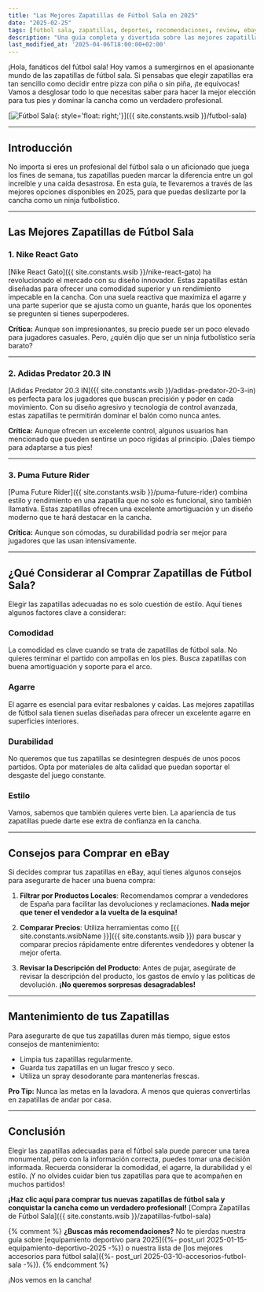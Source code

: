 ```yaml
---
title: "Las Mejores Zapatillas de Fútbol Sala en 2025"
date: "2025-02-25"
tags: [fútbol sala, zapatillas, deportes, recomendaciones, review, ebay]
description: "Una guía completa y divertida sobre las mejores zapatillas de fútbol sala en 2025. Descubre las opciones más destacadas y cómo elegir las ideales para ti."
last_modified_at: '2025-04-06T18:00:00+02:00'
---
```


¡Hola, fanáticos del fútbol sala! Hoy vamos a sumergirnos en el apasionante mundo de las zapatillas de fútbol sala. Si pensabas que elegir zapatillas era tan sencillo como decidir entre pizza con piña o sin piña, ¡te equivocas! Vamos a desglosar todo lo que necesitas saber para hacer la mejor elección para tus pies y dominar la cancha como un verdadero profesional.

[![Fútbol Sala](https://i.imgur.com/ybMbanVm.jpeg){: style='float: right;'}]({{ site.constants.wsib }}/futbol-sala)

---

## Introducción

No importa si eres un profesional del fútbol sala o un aficionado que juega los fines de semana, tus zapatillas pueden marcar la diferencia entre un gol increíble y una caída desastrosa. En esta guía, te llevaremos a través de las mejores opciones disponibles en 2025, para que puedas deslizarte por la cancha como un ninja futbolístico.

---

## Las Mejores Zapatillas de Fútbol Sala

### 1. Nike React Gato

[Nike React Gato]({{ site.constants.wsib }}/nike-react-gato) ha revolucionado el mercado con su diseño innovador. Estas zapatillas están diseñadas para ofrecer una comodidad superior y un rendimiento impecable en la cancha. Con una suela reactiva que maximiza el agarre y una parte superior que se ajusta como un guante, harás que los oponentes se pregunten si tienes superpoderes.

**Crítica:** Aunque son impresionantes, su precio puede ser un poco elevado para jugadores casuales. Pero, ¿quién dijo que ser un ninja futbolístico sería barato?

---

### 2. Adidas Predator 20.3 IN

[Adidas Predator 20.3 IN]({{ site.constants.wsib }}/adidas-predator-20-3-in) es perfecta para los jugadores que buscan precisión y poder en cada movimiento. Con su diseño agresivo y tecnología de control avanzada, estas zapatillas te permitirán dominar el balón como nunca antes.

**Crítica:** Aunque ofrecen un excelente control, algunos usuarios han mencionado que pueden sentirse un poco rígidas al principio. ¡Dales tiempo para adaptarse a tus pies!

---

### 3. Puma Future Rider

[Puma Future Rider]({{ site.constants.wsib }}/puma-future-rider) combina estilo y rendimiento en una zapatilla que no solo es funcional, sino también llamativa. Estas zapatillas ofrecen una excelente amortiguación y un diseño moderno que te hará destacar en la cancha.

**Crítica:** Aunque son cómodas, su durabilidad podría ser mejor para jugadores que las usan intensivamente.

---

## ¿Qué Considerar al Comprar Zapatillas de Fútbol Sala?

Elegir las zapatillas adecuadas no es solo cuestión de estilo. Aquí tienes algunos factores clave a considerar:

### Comodidad

La comodidad es clave cuando se trata de zapatillas de fútbol sala. No quieres terminar el partido con ampollas en los pies. Busca zapatillas con buena amortiguación y soporte para el arco.

### Agarre

El agarre es esencial para evitar resbalones y caídas. Las mejores zapatillas de fútbol sala tienen suelas diseñadas para ofrecer un excelente agarre en superficies interiores.

### Durabilidad

No queremos que tus zapatillas se desintegren después de unos pocos partidos. Opta por materiales de alta calidad que puedan soportar el desgaste del juego constante.

### Estilo

Vamos, sabemos que también quieres verte bien. La apariencia de tus zapatillas puede darte ese extra de confianza en la cancha.

---

## Consejos para Comprar en eBay

Si decides comprar tus zapatillas en eBay, aquí tienes algunos consejos para asegurarte de hacer una buena compra:

1. **Filtrar por Productos Locales**: Recomendamos comprar a vendedores de España para facilitar las devoluciones y reclamaciones. **Nada mejor que tener el vendedor a la vuelta de la esquina!**

2. **Comparar Precios**: Utiliza herramientas como [{{ site.constants.wsibName }}]({{ site.constants.wsib }}) para buscar y comparar precios rápidamente entre diferentes vendedores y obtener la mejor oferta.

3. **Revisar la Descripción del Producto**: Antes de pujar, asegúrate de revisar la descripción del producto, los gastos de envío y las políticas de devolución. **¡No queremos sorpresas desagradables!**

---

## Mantenimiento de tus Zapatillas

Para asegurarte de que tus zapatillas duren más tiempo, sigue estos consejos de mantenimiento:

- Limpia tus zapatillas regularmente.
- Guarda tus zapatillas en un lugar fresco y seco.
- Utiliza un spray desodorante para mantenerlas frescas.

**Pro Tip:** Nunca las metas en la lavadora. A menos que quieras convertirlas en zapatillas de andar por casa.

---

## Conclusión

Elegir las zapatillas adecuadas para el fútbol sala puede parecer una tarea monumental, pero con la información correcta, puedes tomar una decisión informada. Recuerda considerar la comodidad, el agarre, la durabilidad y el estilo. ¡Y no olvides cuidar bien tus zapatillas para que te acompañen en muchos partidos!

**¡Haz clic aquí para comprar tus nuevas zapatillas de fútbol sala y conquistar la cancha como un verdadero profesional!** [Compra Zapatillas de Fútbol Sala]({{ site.constants.wsib }}/zapatillas-futbol-sala)

 {% comment %}
**¿Buscas más recomendaciones?** No te pierdas nuestra guía sobre [equipamiento deportivo para 2025]({%- post_url 2025-01-15-equipamiento-deportivo-2025 -%}) o nuestra lista de [los mejores accesorios para fútbol sala]({%- post_url 2025-03-10-accesorios-futbol-sala -%}).
{% endcomment %}

¡Nos vemos en la cancha!
